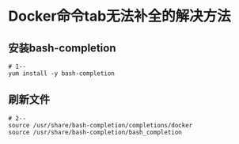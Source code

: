 # Docker命令tab无法补全的解决方法

## 安装bash-completion

```shell
# 1--
yum install -y bash-completion
```

## 刷新文件

```shell
# 2--
source /usr/share/bash-completion/completions/docker
source /usr/share/bash-completion/bash_completion
```

